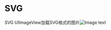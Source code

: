 # SVG
SVG   UIImageView加载SVG格式的图片![Image text](https://mmbiz.qpic.cn/mmbiz_png/y0tTxZxTy81usLCuIcib2l8SwTFcGuaqYysicYoU67v7iah8pAGPicsgqqfsySibycXgGd9pJG5lr2kVjwoNv7ia5uFg/0?wx_fmt=png)
